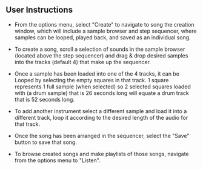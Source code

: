## User Instructions

* From the options menu, select "Create" to navigate to song the creation window, which will include 
a sample browser and step sequencer, where samples can be looped, played back, and saved as an 
individual song. 

* To create a song, scroll a selection of sounds in the sample browser (located above the step sequencer)
and drag & drop desired samples into the tracks (default 4) that make up the sequencer. 

* Once a sample has been loaded into one of the 4 tracks, it can be Looped by selecting the empty 
squares in that track. 1 square represents 1 full sample (when selected) so 2 selected squares loaded 
with (a drum sample) that is 26 seconds long will equate a drum track that is 52 seconds long. 

* To add another instrument select a different sample and load it into a different track, loop it
according to the desired length of the audio for that track.

* Once the song has been arranged in the sequencer, select the "Save" button to save that song.

* To browse created songs and make playlists of those songs, navigate from the options menu to 
"Listen".





